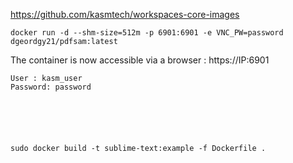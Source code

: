 https://github.com/kasmtech/workspaces-core-images


    docker run -d --shm-size=512m -p 6901:6901 -e VNC_PW=password dgeordgy21/pdfsam:latest

The container is now accessible via a browser : https://IP:6901

    User : kasm_user
    Password: password






    sudo docker build -t sublime-text:example -f Dockerfile .
